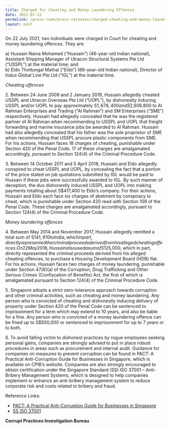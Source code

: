 ```yaml
---
title: Charged for Cheating and Money Laundering Offences
date: 2021-07-22
permalink: /press-room/press-releases/charged-cheating-and-money-laundering-offences
layout: post
---
```

On 22 July 2021, two individuals were charged in Court for cheating and money laundering offences. They are:

a)    Hussain Naina Mohamed (“Hussain”) (46-year-old Indian national), Assistant Shipping Manager of Utracon Structural Systems Pte Ltd (“USSPL”) at the material time; and<br>
b)    Eldo Thottungal Mathai (“Eldo”) (66-year-old Indian national), Director of Indus Global Line Pte Ltd (“IGL”) at the material time.

*Cheating offences*

2\.         Between 24 June 2009 and 2 January 2019, Hussain allegedly cheated USSPL and Utracon Overseas Pte Ltd (“UOPL”), by dishonestly inducing USSPL and/or UOPL to pay approximately S$1,678,400 and S$2,606,800 to Al Rahman Enterprises and Trading (“Al Rahman”) and SM Enterprises (“SME”) respectively. Hussain had allegedly concealed that he was the registered partner of Al Rahman when recommending to USSPL and UOPL that freight forwarding and marine insurance jobs be awarded to Al Rahman. Hussain had also allegedly concealed that his father was the sole proprietor of SME when recommending that USSPL procure plastic components from SME. For his actions, Hussain faces 18 charges of cheating, punishable under Section 420 of the Penal Code. 17 of these charges are amalgamated accordingly, pursuant to Section 124(4) of the Criminal Procedure Code.

3\.         Between 14 October 2011 and 5 April 2018, Hussain and Eldo allegedly conspired to cheat USSPL and UOPL, by concealing the fact that a portion of the price stated on job quotations submitted by IGL would be paid to Hussain if these jobs were successfully awarded to IGL. By such manner of deception, the duo dishonestly induced USSPL and UOPL into making payments totalling about S$417,400 to Eldo’s company. For their actions, Hussain and Eldo each face six charges of abetment by conspiracy to cheat, which is punishable under Section 420 read with Section 109 of the Penal Code. These charges are amalgamated accordingly, pursuant to Section 124(4) of the Criminal Procedure Code.  

*Money laundering offences*

4\.         Between May 2014 and November 2017, Hussain allegedly remitted a total sum of S$141,910 to India, which in part, directly represented the criminal proceeds derived from his alleged cheating offences. On 22 May 2018, Hussain also used a sum of S$125,000, which in part, directly represented the criminal proceeds derived from his alleged cheating offences, to purchase a Housing Development Board (HDB) flat. For his actions, Hussain faces two charges of money laundering, punishable under Section 47(6)(a) of the Corruption, Drug Trafficking and Other Serious Crimes (Confiscation of Benefits) Act, the first of which is amalgamated pursuant to Section 124(4) of the Criminal Procedure Code.

5\.         Singapore adopts a strict zero-tolerance approach towards corruption and other criminal activities, such as cheating and money laundering. Any person who is convicted of cheating and dishonestly inducing delivery of property under Section 420 of the Penal Code can be sentenced to imprisonment for a term which may extend to 10 years, and also be liable for a fine. Any person who is convicted of a money laundering offence can be fined up to S$500,000 or sentenced to imprisonment for up to 7 years or to both.

6\.         To avoid falling victim to dishonest practices by rogue employees seeking personal gains, companies are strongly advised to put in place robust procedures in areas such as procurement and internal audit. Guidance for companies on measures to prevent corruption can be found in PACT: A Practical Anti-Corruption Guide for Businesses in Singapore, which is available on CPIB’s website. Companies are also strongly encouraged to obtain certification under the Singapore Standard (SS) ISO 37001 – Anti-Bribery Management Systems, which is designed to help companies implement or enhance an anti-bribery management system to reduce corporate risk and costs related to bribery and fraud.

Reference Links:
* [PACT: A Practical Anti-Corruption Guide for Businesses in Singapore](/research-room/publications/anti-corruption-guide-for-businesses/)<br>
* [SS ISO 37001](/research-room/publications/ss-iso-37001/)
 
**Corrupt Practices Investigation Bureau**
